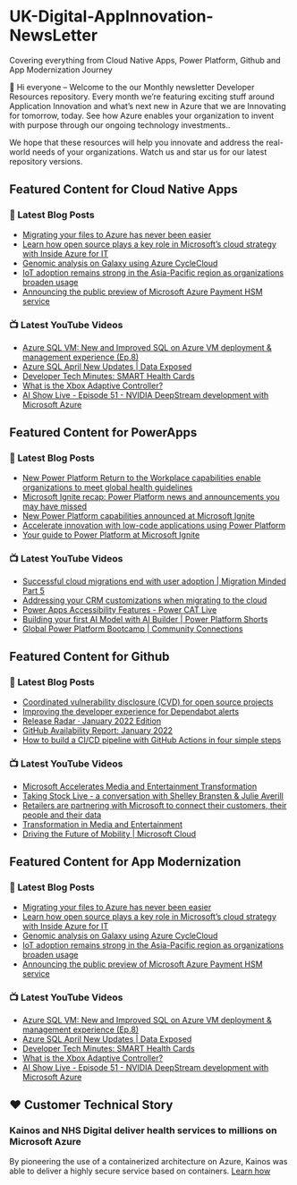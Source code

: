 # UK-Digital-AppInnovation-NewsLetter

Covering everything from Cloud Native Apps, Power Platform, Github and App Modernization Journey

👋 Hi everyone – Welcome to the our Monthly newsletter Developer Resources repository. Every month we’re featuring exciting stuff around Application Innovation and what’s next new in Azure that we are Innovating for tomorrow, today. See how Azure enables your organization to invent with purpose through our ongoing technology investments..


We hope that these resources will help you innovate and address the real-world needs of your organizations. Watch us and star us for our latest repository versions.

## Featured Content for Cloud Native Apps


### 📝 Latest Blog Posts

    
<!-- BLOGCNA:START -->
- [Migrating your files to Azure has never been easier](https://azure.microsoft.com/blog/migrating-your-files-to-azure-has-never-been-easier/)
- [Learn how open source plays a key role in Microsoft’s cloud strategy with Inside Azure for IT](https://azure.microsoft.com/blog/learn-how-open-source-plays-a-key-role-in-microsoft-s-cloud-strategy-with-inside-azure-for-it/)
- [Genomic analysis on Galaxy using Azure CycleCloud](https://azure.microsoft.com/blog/genomic-analysis-on-galaxy-using-azure-cyclecloud/)
- [IoT adoption remains strong in the Asia-Pacific region as organizations broaden usage](https://azure.microsoft.com/blog/iot-adoption-remains-strong-in-the-asiapacific-region-as-organizations-broaden-usage/)
- [Announcing the public preview of Microsoft Azure Payment HSM service](https://azure.microsoft.com/blog/announcing-the-public-preview-of-microsoft-azure-payment-hsm-service/)
<!-- BLOGCNA:END -->

### 📺 Latest YouTube Videos

 
<!-- YOUTUBECNA:START -->
- [Azure SQL VM: New and Improved SQL on Azure VM deployment &amp; management experience &lpar;Ep.8&rpar;](https://www.youtube.com/watch?v=Tf37kG2JH6w)
- [Azure SQL April New Updates | Data Exposed](https://www.youtube.com/watch?v=HbTgg2A3O4I)
- [Developer Tech Minutes: SMART Health Cards](https://www.youtube.com/watch?v=Pu_DAm_Tgfg)
- [What is the Xbox Adaptive Controller?](https://www.youtube.com/watch?v=1s4LNLR0Xv4)
- [AI Show Live - Episode 51 - NVIDIA DeepStream development with Microsoft Azure](https://www.youtube.com/watch?v=op2n6zfeCNI)
<!-- YOUTUBECNA:END -->

##  Featured Content for PowerApps
### 📝 Latest Blog Posts
<!-- BLOGPOWER:START -->
- [New Power Platform Return to the Workplace capabilities enable organizations to meet global health guidelines](https://cloudblogs.microsoft.com/powerplatform/2021/11/30/new-power-platform-return-to-the-workplace-capabilities-enable-organizations-to-meet-global-health-guidelines/)
- [Microsoft Ignite recap: Power Platform news and announcements you may have missed](https://cloudblogs.microsoft.com/powerplatform/2021/11/18/microsoft-ignite-recap-power-platform-news-and-announcements-you-may-have-missed/)
- [New Power Platform capabilities announced at Microsoft Ignite](https://cloudblogs.microsoft.com/powerplatform/2021/11/02/new-power-platform-capabilities-announced-at-microsoft-ignite/)
- [Accelerate innovation with low-code applications using Power Platform](https://cloudblogs.microsoft.com/powerplatform/2021/11/02/accelerate-innovation-with-low-code-applications-using-power-platform/)
- [Your guide to Power Platform at Microsoft Ignite](https://cloudblogs.microsoft.com/powerplatform/2021/10/26/your-guide-to-power-platform-at-microsoft-ignite/)
<!-- BLOGPOWER:END -->
 ### 📺 Latest YouTube Videos
    
<!-- YOUTUBEPOWER:START -->
- [Successful cloud migrations end with user adoption | Migration Minded Part 5](https://www.youtube.com/watch?v=5C5yAGZRATc)
- [Addressing your CRM customizations when migrating to the cloud](https://www.youtube.com/watch?v=bwJkLkJAK8o)
- [Power Apps Accessibility Features - Power CAT Live](https://www.youtube.com/watch?v=QXvS1RH04-Y)
- [Building your first AI Model with AI Builder | Power Platform Shorts](https://www.youtube.com/watch?v=G6OQ0XberPQ)
- [Global Power Platform Bootcamp | Community Connections](https://www.youtube.com/watch?v=pra3Vs8j_PE)
<!-- YOUTUBEPOWER:END -->

##  Featured Content for Github
### 📝 Latest Blog Posts
<!-- BLOGGITHUB:START -->
- [Coordinated vulnerability disclosure (CVD) for open source projects](https://github.blog/2022-02-09-coordinated-vulnerability-disclosure-cvd-open-source-projects/)
- [Improving the developer experience for Dependabot alerts](https://github.blog/2022-02-08-improving-developer-experience-dependabot-alerts/)
- [Release Radar · January 2022 Edition](https://github.blog/2022-02-04-release-radar-jan-2022/)
- [GitHub Availability Report: January 2022](https://github.blog/2022-02-02-github-availability-report-january-2022/)
- [How to build a CI/CD pipeline with GitHub Actions in four simple steps](https://github.blog/2022-02-02-build-ci-cd-pipeline-github-actions-four-steps/)
<!-- BLOGGITHUB:END -->
### 📺 Latest YouTube Videos
<!-- YOUTUBEGITHUB:START -->
- [Microsoft Accelerates Media and Entertainment Transformation](https://www.youtube.com/watch?v=HREOWPQrWGc)
- [Taking Stock Live - a conversation with Shelley Bransten &amp; Julie Averill](https://www.youtube.com/watch?v=ZjzGi3DdPAM)
- [Retailers are partnering with Microsoft to connect their customers, their people and their data](https://www.youtube.com/watch?v=C2xHCjsREVU)
- [Transformation in Media and Entertainment](https://www.youtube.com/watch?v=MGPQGP2_jCA)
- [Driving the Future of Mobility | Microsoft Cloud](https://www.youtube.com/watch?v=pAA33k8DFME)
<!-- YOUTUBEGITHUB:END -->
##  Featured Content for App Modernization
### 📝 Latest Blog Posts
<!-- BLOGAPPMOD:START -->
- [Migrating your files to Azure has never been easier](https://azure.microsoft.com/blog/migrating-your-files-to-azure-has-never-been-easier/)
- [Learn how open source plays a key role in Microsoft’s cloud strategy with Inside Azure for IT](https://azure.microsoft.com/blog/learn-how-open-source-plays-a-key-role-in-microsoft-s-cloud-strategy-with-inside-azure-for-it/)
- [Genomic analysis on Galaxy using Azure CycleCloud](https://azure.microsoft.com/blog/genomic-analysis-on-galaxy-using-azure-cyclecloud/)
- [IoT adoption remains strong in the Asia-Pacific region as organizations broaden usage](https://azure.microsoft.com/blog/iot-adoption-remains-strong-in-the-asiapacific-region-as-organizations-broaden-usage/)
- [Announcing the public preview of Microsoft Azure Payment HSM service](https://azure.microsoft.com/blog/announcing-the-public-preview-of-microsoft-azure-payment-hsm-service/)
<!-- BLOGAPPMOD:END -->
### 📺 Latest YouTube Videos
<!-- YOUTUBEAPPMOD:START -->
- [Azure SQL VM: New and Improved SQL on Azure VM deployment &amp; management experience &lpar;Ep.8&rpar;](https://www.youtube.com/watch?v=Tf37kG2JH6w)
- [Azure SQL April New Updates | Data Exposed](https://www.youtube.com/watch?v=HbTgg2A3O4I)
- [Developer Tech Minutes: SMART Health Cards](https://www.youtube.com/watch?v=Pu_DAm_Tgfg)
- [What is the Xbox Adaptive Controller?](https://www.youtube.com/watch?v=1s4LNLR0Xv4)
- [AI Show Live - Episode 51 - NVIDIA DeepStream development with Microsoft Azure](https://www.youtube.com/watch?v=op2n6zfeCNI)
<!-- YOUTUBEAPPMOD:END -->


## ♥️ Customer Technical Story 

### Kainos and NHS Digital deliver health services to millions on Microsoft Azure

By pioneering the use of a containerized architecture on Azure, Kainos was able to deliver a highly secure service based on containers. [Learn how](https://customers.microsoft.com/en-us/story/1368348549535774520-kainos-and-nhs-digital-deliver-health-services-to-millions-on-microsoft-azure)

